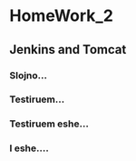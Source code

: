 # HomeWork_2

## Jenkins and Tomcat

### Slojno...

### Testiruem...

### Testiruem eshe...

###  I eshe....
